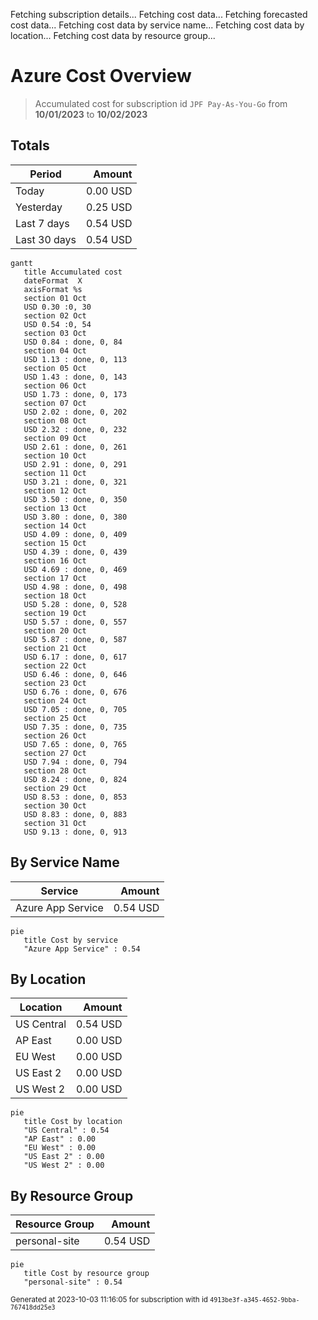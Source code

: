 Fetching subscription details...
Fetching cost data...
Fetching forecasted cost data...
Fetching cost data by service name...
Fetching cost data by location...
Fetching cost data by resource group...
# Azure Cost Overview

> Accumulated cost for subscription id `JPF Pay-As-You-Go` from **10/01/2023** to **10/02/2023**

## Totals

|Period|Amount|
|---|---:|
|Today|0.00 USD|
|Yesterday|0.25 USD|
|Last 7 days|0.54 USD|
|Last 30 days|0.54 USD|

```mermaid
gantt
   title Accumulated cost
   dateFormat  X
   axisFormat %s
   section 01 Oct
   USD 0.30 :0, 30
   section 02 Oct
   USD 0.54 :0, 54
   section 03 Oct
   USD 0.84 : done, 0, 84
   section 04 Oct
   USD 1.13 : done, 0, 113
   section 05 Oct
   USD 1.43 : done, 0, 143
   section 06 Oct
   USD 1.73 : done, 0, 173
   section 07 Oct
   USD 2.02 : done, 0, 202
   section 08 Oct
   USD 2.32 : done, 0, 232
   section 09 Oct
   USD 2.61 : done, 0, 261
   section 10 Oct
   USD 2.91 : done, 0, 291
   section 11 Oct
   USD 3.21 : done, 0, 321
   section 12 Oct
   USD 3.50 : done, 0, 350
   section 13 Oct
   USD 3.80 : done, 0, 380
   section 14 Oct
   USD 4.09 : done, 0, 409
   section 15 Oct
   USD 4.39 : done, 0, 439
   section 16 Oct
   USD 4.69 : done, 0, 469
   section 17 Oct
   USD 4.98 : done, 0, 498
   section 18 Oct
   USD 5.28 : done, 0, 528
   section 19 Oct
   USD 5.57 : done, 0, 557
   section 20 Oct
   USD 5.87 : done, 0, 587
   section 21 Oct
   USD 6.17 : done, 0, 617
   section 22 Oct
   USD 6.46 : done, 0, 646
   section 23 Oct
   USD 6.76 : done, 0, 676
   section 24 Oct
   USD 7.05 : done, 0, 705
   section 25 Oct
   USD 7.35 : done, 0, 735
   section 26 Oct
   USD 7.65 : done, 0, 765
   section 27 Oct
   USD 7.94 : done, 0, 794
   section 28 Oct
   USD 8.24 : done, 0, 824
   section 29 Oct
   USD 8.53 : done, 0, 853
   section 30 Oct
   USD 8.83 : done, 0, 883
   section 31 Oct
   USD 9.13 : done, 0, 913
```

## By Service Name

|Service|Amount|
|---|---:|
|Azure App Service|0.54 USD|

```mermaid
pie
   title Cost by service
   "Azure App Service" : 0.54
```

## By Location

|Location|Amount|
|---|---:|
|US Central|0.54 USD|
|AP East|0.00 USD|
|EU West|0.00 USD|
|US East 2|0.00 USD|
|US West 2|0.00 USD|

```mermaid
pie
   title Cost by location
   "US Central" : 0.54
   "AP East" : 0.00
   "EU West" : 0.00
   "US East 2" : 0.00
   "US West 2" : 0.00
```

## By Resource Group

|Resource Group|Amount|
|---|---:|
|personal-site|0.54 USD|

```mermaid
pie
   title Cost by resource group
   "personal-site" : 0.54
```

<sup>Generated at 2023-10-03 11:16:05 for subscription with id `4913be3f-a345-4652-9bba-767418dd25e3`</sup>
